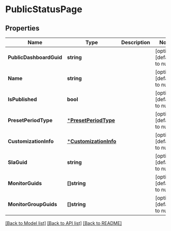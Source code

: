# PublicStatusPage

## Properties
Name | Type | Description | Notes
------------ | ------------- | ------------- | -------------
**PublicDashboardGuid** | **string** |  | [optional] [default to null]
**Name** | **string** |  | [optional] [default to null]
**IsPublished** | **bool** |  | [optional] [default to null]
**PresetPeriodType** | [***PresetPeriodType**](PresetPeriodType.md) |  | [optional] [default to null]
**CustomizationInfo** | [***CustomizationInfo**](CustomizationInfo.md) |  | [optional] [default to null]
**SlaGuid** | **string** |  | [optional] [default to null]
**MonitorGuids** | **[]string** |  | [optional] [default to null]
**MonitorGroupGuids** | **[]string** |  | [optional] [default to null]

[[Back to Model list]](../README.md#documentation-for-models) [[Back to API list]](../README.md#documentation-for-api-endpoints) [[Back to README]](../README.md)


